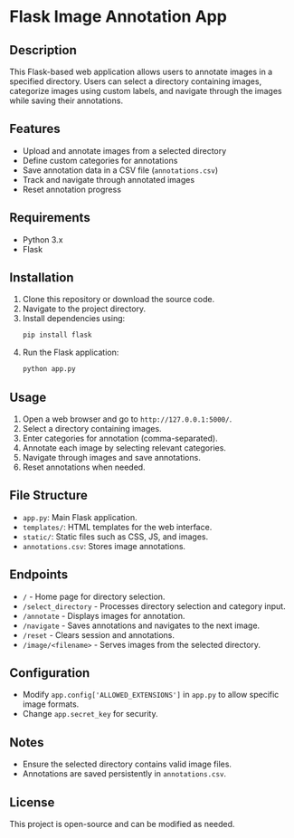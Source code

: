 # Flask Image Annotation App

## Description

This Flask-based web application allows users to annotate images in a specified directory. Users can select a directory containing images, categorize images using custom labels, and navigate through the images while saving their annotations.

## Features

- Upload and annotate images from a selected directory
- Define custom categories for annotations
- Save annotation data in a CSV file (`annotations.csv`)
- Track and navigate through annotated images
- Reset annotation progress

## Requirements

- Python 3.x
- Flask

## Installation

1. Clone this repository or download the source code.
2. Navigate to the project directory.
3. Install dependencies using:
   ```bash
   pip install flask
   ```
4. Run the Flask application:
   ```bash
   python app.py
   ```

## Usage

1. Open a web browser and go to `http://127.0.0.1:5000/`.
2. Select a directory containing images.
3. Enter categories for annotation (comma-separated).
4. Annotate each image by selecting relevant categories.
5. Navigate through images and save annotations.
6. Reset annotations when needed.

## File Structure

- `app.py`: Main Flask application.
- `templates/`: HTML templates for the web interface.
- `static/`: Static files such as CSS, JS, and images.
- `annotations.csv`: Stores image annotations.

## Endpoints

- `/` - Home page for directory selection.
- `/select_directory` - Processes directory selection and category input.
- `/annotate` - Displays images for annotation.
- `/navigate` - Saves annotations and navigates to the next image.
- `/reset` - Clears session and annotations.
- `/image/<filename>` - Serves images from the selected directory.

## Configuration

- Modify `app.config['ALLOWED_EXTENSIONS']` in `app.py` to allow specific image formats.
- Change `app.secret_key` for security.

## Notes

- Ensure the selected directory contains valid image files.
- Annotations are saved persistently in `annotations.csv`.

## License

This project is open-source and can be modified as needed.

##

